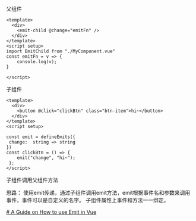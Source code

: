 父组件
```vue
<template>
  <div>
    <emit-child @change="emitFn" />
  </div>
</template>
<script setup>
import EmitChild from "./MyComponent.vue"
const emitFn = v => {
    console.log(v);
}

</script>

```


子组件

```vue
<template>
  <div>
    <button @click="clickBtn" class="btn-item">hi~</button>
  </div>
</template>
<script setup>

const emit = defineEmits({
 change:  string => string
})
const clickBtn = () => {
    emit("change", "hi~");
 };
</script>
```


子组件调用父组件方法

思路：
使用emit传递，通过子组件调用emit方法，emit根据事件名和参数来调用事件，事件可以是自定义的名字。
子组件属性上事件和方法一一绑定。



[# A Guide on How to use Emit in Vue](https://fjolt.com/article/vue-emit)